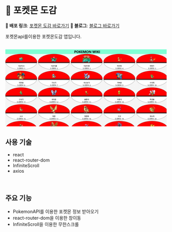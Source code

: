 # 🐣 포켓몬 도감

**🚀 배포 링크**: [포켓몬 도감 바로가기](https://brilliant-alfajores-bbb341.netlify.app/)
**🚀 블로그**: [블로그 바로가기](https://blog.naver.com/auroratime020715/223843724515)

포켓몬api를이용한 포켓몬도감 앱입니다.

<br>
  <img src="./pokedex.png"/> 
<br>

## 사용 기술

- react
- react-router-dom
- InfiniteScroll
- axios

<br>

## 주요 기능

- PokemonAPI를 이용한 포켓몬 정보 받아오기
- react-router-dom을 이용한 창이동
- InfiniteScroll을 이용한 무한스크롤

<br>
